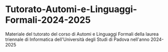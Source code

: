 # Tutorato-Automi-e-Linguaggi-Formali-2024-2025
 Materiale del tutorato del corso di Automi e Linguaggi Formali della laurea triennale di Informatica dell'Università degli Studi di Padova nell'anno 2024-2025

